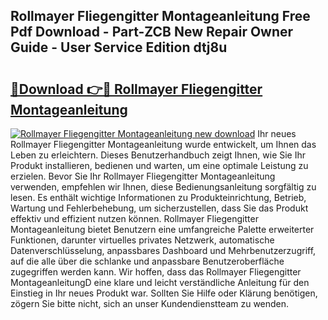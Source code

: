## Rollmayer Fliegengitter Montageanleitung Free Pdf Download - Part-ZCB New Repair Owner Guide - User Service Edition dtj8u

# <h2><a href="http://df8jhuw.blite.top/?on=Rollmayer+Fliegengitter+Montageanleitung">🔗Download 👉🔴 Rollmayer Fliegengitter Montageanleitung</a></h2>

[![Rollmayer Fliegengitter Montageanleitung new download](https://i.imgur.com/lujVjoI.png)](http://df8jhuw.blite.top/?on=Rollmayer+Fliegengitter+Montageanleitung)
Ihr neues Rollmayer Fliegengitter Montageanleitung wurde entwickelt, um Ihnen das Leben zu erleichtern. Dieses Benutzerhandbuch zeigt Ihnen, wie Sie Ihr Produkt installieren, bedienen und warten, um eine optimale Leistung zu erzielen. Bevor Sie Ihr Rollmayer Fliegengitter Montageanleitung verwenden, empfehlen wir Ihnen, diese Bedienungsanleitung sorgfältig zu lesen. Es enthält wichtige Informationen zu Produkteinrichtung, Betrieb, Wartung und Fehlerbehebung, um sicherzustellen, dass Sie das Produkt effektiv und effizient nutzen können. Rollmayer Fliegengitter Montageanleitung bietet Benutzern eine umfangreiche Palette erweiterter Funktionen, darunter virtuelles privates Netzwerk, automatische Datenverschlüsselung, anpassbares Dashboard und Mehrbenutzerzugriff, auf die alle über die schlanke und anpassbare Benutzeroberfläche zugegriffen werden kann. Wir hoffen, dass das Rollmayer Fliegengitter MontageanleitungD eine klare und leicht verständliche Anleitung für den Einstieg in Ihr neues Produkt war. Sollten Sie Hilfe oder Klärung benötigen, zögern Sie bitte nicht, sich an unser Kundendienstteam zu wenden.
